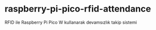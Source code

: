 # raspberry-pi-pico-rfid-attendance
RFID ile Raspberry Pi Pico W kullanarak devamsızlık takip sistemi
